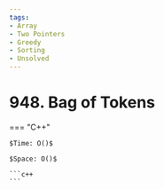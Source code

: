 ```yaml
---
tags:
- Array
- Two Pointers
- Greedy
- Sorting
- Unsolved
---
```



# 948. Bag of Tokens

=== "C++"

    $Time: O()$

    $Space: O()$

    ```c++
    ```
